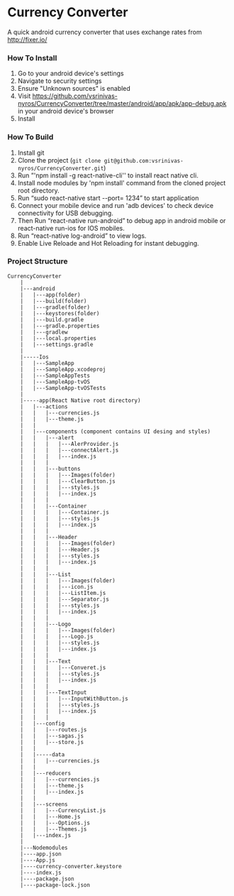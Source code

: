 
# Currency Converter

A quick android currency converter that uses exchange rates from http://fixer.io/			

### How To Install

1. Go to your android device's settings
2. Navigate to security settings
3. Ensure "Unknown sources" is enabled
4. Visit https://github.com/vsrinivas-nyros/CurrencyConverter/tree/master/android/app/apk/app-debug.apk in your android device's browser
5. Install

### How To Build

1. Install git
2. Clone the project (`git clone git@github.com:vsrinivas-nyros/CurrencyConverter.git`)
3. Run ”'npm install -g react-native-cli'' to install react native cli.
4. Install node modules by 'npm install' command from the cloned project root directory.
5. Run “sudo react-native start --port= 1234” to start application
6. Connect your mobile device and run 'adb devices' to check device connectivity for USB debugging.
7. Then Run “react-native run-android” to debug app in android mobile or react-native run-ios for IOS mobiles.
8. Run “react-native log-android” to view logs.
9. Enable Live Reloade and Hot Reloading for instant debugging. 


### Project Structure

```
CurrencyConverter
	|
	|---android
	|	|---app(folder)
	|	|---build(folder)
	|	|---gradle(folder)
	|	|---keystores(folder)
	|	|---build.gradle
	|	|---gradle.properties
	|	|---gradlew
	|	|---local.properties
	|	|---settings.gradle
	|
	|-----Ios
	|	|---SampleApp
	|	|---SampleApp.xcodeproj
	|	|---SampleAppTests
	|	|---SampleApp-tvOS
	|	|---SampleApp-tvOSTests
	|
	|-----app(React Native root directory)
	|	|---actions
	|	|	|---currencies.js
	|	|	|---theme.js
	|	|
	|	|---components (component contains UI desing and styles)
	|	|	|---alert
	|	|	|	|---AlerProvider.js
	|	|	|	|---connectAlert.js
	|	|	|	|---index.js
	|	|	|	
	|	|	|---buttons
	|	|	|	|---Images(folder)
	|	|	|	|---ClearButton.js
	|	|	|	|---styles.js
	|	|	|	|---index.js
	|	|	|
	|	|	|---Container
	|	|	|	|---Container.js
	|	|	|	|---styles.js
	|	|	|	|---index.js
	|	|	|
	|	|	|---Header
	|	|	|	|---Images(folder)
	|	|	|	|---Header.js
	|	|	|	|---styles.js
	|	|	|	|---index.js
	|	|	|
	|	|	|---List
	|	|	|	|---Images(folder)
	|	|	|	|---icon.js
	|	|	|	|---ListItem.js
	|	|	|	|---Separator.js
	|	|	|	|---styles.js
	|	|	|	|---index.js
	|	|	|
	|	|	|---Logo
	|	|	|	|---Images(folder)
	|	|	|	|---Logo.js
	|	|	|	|---styles.js
	|	|	|	|---index.js
	|	|	|
	|	|	|---Text
	|	|	|	|---Converet.js
	|	|	|	|---styles.js
	|	|	|	|---index.js
	|	|	|
	|	|	|---TextInput
	|	|	|	|---InputWithButton.js
	|	|	|	|---styles.js
	|	|	|	|---index.js
	|	|	|
	|	|---config
	|	|	|---routes.js
	|	|	|---sagas.js
	|	|	|---store.js
	|	|
	|	|-----data
	|	|	|---currencies.js
	|	|
	|	|---reducers
	|	|	|---currencies.js
	|	|	|---theme.js
	|	|	|---index.js
	|	|
	|	|---screens
	|	|	|---CurrencyList.js
	|	|	|---Home.js
	|	|	|---Options.js
	|	|	|---Themes.js
	|	|---index.js
	|
	|---Nodemodules
	|----app.json
	|----App.js
	|----currency-converter.keystore
	|----index.js
	|----package.json
	|----package-lock.json
```




